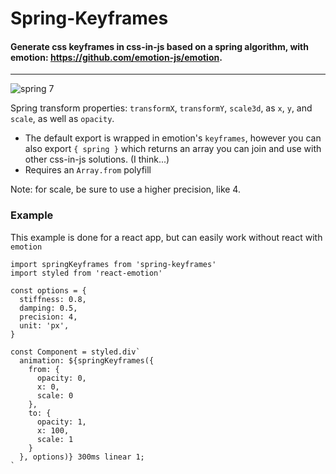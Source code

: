 # Spring-Keyframes

#### Generate css keyframes in css-in-js based on a spring algorithm, with emotion: https://github.com/emotion-js/emotion.

---
![spring 7](https://user-images.githubusercontent.com/9043345/37491197-eff0e8c6-2894-11e8-86ae-414533c4b8f4.gif)

Spring transform properties: `transformX`, `transformY`, `scale3d`, as `x`, `y`, and `scale`, as well as `opacity`.

* The default export is wrapped in emotion's `keyframes`, however you can also export `{ spring }` which returns an array you can join and use with other css-in-js solutions. (I think...)
* Requires an `Array.from` polyfill

Note: for scale, be sure to use a higher precision, like 4.

### Example

This example is done for a react app, but can easily work without react with `emotion`

```
import springKeyframes from 'spring-keyframes'
import styled from 'react-emotion'

const options = {
  stiffness: 0.8,
  damping: 0.5,
  precision: 4,
  unit: 'px',
}

const Component = styled.div`
  animation: ${springKeyframes({
    from: {
      opacity: 0,
      x: 0,
      scale: 0
    },
    to: {
      opacity: 1,
      x: 100,
      scale: 1
    }
  }, options)} 300ms linear 1;
`
```
